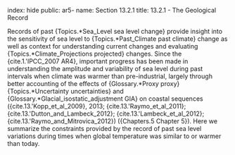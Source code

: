 index: hide
public: ar5-
name: Section 13.2.1
title: 13.2.1 - The Geological Record

Records of past {Topics.*Sea_Level sea level change} provide insight into the sensitivity of sea level to {Topics.*Past_Climate past climate} change as well as context for understanding current changes and evaluating {Topics.*Climate_Projections projected} changes. Since the {cite.1.'IPCC_2007 AR4}, important progress has been made in understanding the amplitude and variability of sea level during past intervals when climate was warmer than pre-industrial, largely through better accounting of the effects of {Glossary.*Proxy proxy} {Topics.*Uncertainty uncertainties} and {Glossary.*Glacial_isostatic_adjustment GIA} on coastal sequences ({cite.13.'Kopp_et_al_2009}, 2013; {cite.13.'Raymo_et_al_2011}; {cite.13.'Dutton_and_Lambeck_2012}; {cite.13.'Lambeck_et_al_2012}; {cite.13.'Raymo_and_Mitrovica_2012}) ({Chapters.5 Chapter 5}). Here we summarize the constraints provided by the record of past sea level variations during times when global temperature was similar to or warmer than today.
